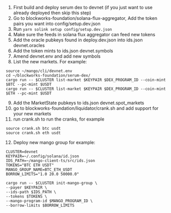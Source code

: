 1. First build and deploy serum dex to devnet (if you just want to use already deployed then skip this step)
2. Go to blockworks-foundation/solana-flux-aggregator, Add the token pairs you want into config/setup.dev.json
3. Run `yarn solink setup config/setup.dev.json`
4. Make sure the feeds in solana flux aggregator can feed new tokens
5. Add the oracle pubkeys found in deploy.dev.json into ids.json devnet.oracles
6. Add the token mints to ids.json devnet.symbols
7. Amend devnet.env and add new symbols
8. List the new markets. For example:

```
source ~/mango/cli/devnet.env
cd ~/blockworks-foundation/serum-dex/
cargo run -- $CLUSTER list-market $KEYPAIR $DEX_PROGRAM_ID --coin-mint $BTC --pc-mint $USDT
cargo run -- $CLUSTER list-market $KEYPAIR $DEX_PROGRAM_ID --coin-mint $ETH --pc-mint $USDT
```

9. Add the MarketState pubkeys to ids.json devnet.spot_markets
10. go to blockworks-foundation/liquidator/crank.sh and add support for your new markets
11. run crank.sh to run the cranks, for example
```
source crank.sh btc usdt
source crank.sh eth usdt
```
12. Deploy new mango group for example:
```
CLUSTER=devnet
KEYPAIR=~/.config/solana/id.json
IDS_PATH=~/mango-client-ts/src/ids.json
TOKENS="BTC ETH USDT"
MANGO_GROUP_NAME=BTC_ETH_USDT
BORROW_LIMITS="1.0 20.0 50000.0"

cargo run -- $CLUSTER init-mango-group \
--payer $KEYPAIR \
--ids-path $IDS_PATH \
--tokens $TOKENS \
--mango-program-id $MANGO_PROGRAM_ID \
--borrow-limits $BORROW_LIMITS
```